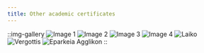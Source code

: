 ```yaml
---
title: Other academic certificates
---
```


::img-gallery
![Image 1](https://imgur.com/Y70C5Sz.png)
![Image 2](https://imgur.com/yYJ92Pu.png)
![Image 3](https://imgur.com/Al2bBXo.png)
![Image 4](https://i.imgur.com/15IDQei.jpeg)
![Laiko](https://i.imgur.com/0DB0BBp.jpeg)
![Vergottis](https://i.imgur.com/22ZnxDc.jpeg)
![Eparkeia Agglikon](https://i.imgur.com/gYh8yeK.jpeg)
::
